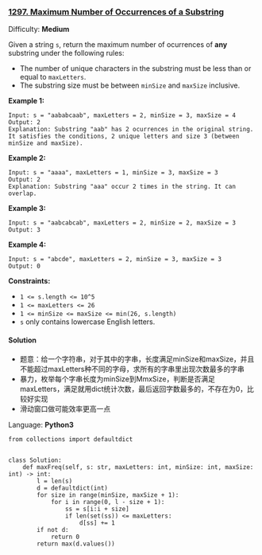### [1297\. Maximum Number of Occurrences of a Substring](https://leetcode.com/contest/weekly-contest-168/problems/maximum-number-of-occurrences-of-a-substring/)

Difficulty: **Medium**

Given a string `s`, return the maximum number of ocurrences of **any** substring under the following rules:

*   The number of unique characters in the substring must be less than or equal to `maxLetters`.
*   The substring size must be between `minSize` and `maxSize` inclusive.

**Example 1:**

```
Input: s = "aababcaab", maxLetters = 2, minSize = 3, maxSize = 4
Output: 2
Explanation: Substring "aab" has 2 ocurrences in the original string.
It satisfies the conditions, 2 unique letters and size 3 (between minSize and maxSize).
```

**Example 2:**

```
Input: s = "aaaa", maxLetters = 1, minSize = 3, maxSize = 3
Output: 2
Explanation: Substring "aaa" occur 2 times in the string. It can overlap.
```

**Example 3:**

```
Input: s = "aabcabcab", maxLetters = 2, minSize = 2, maxSize = 3
Output: 3
```

**Example 4:**

```
Input: s = "abcde", maxLetters = 2, minSize = 3, maxSize = 3
Output: 0
```

**Constraints:**

*   `1 <= s.length <= 10^5`
*   `1 <= maxLetters <= 26`
*   `1 <= minSize <= maxSize <= min(26, s.length)`
*   `s` only contains lowercase English letters.

#### Solution
- 题意：给一个字符串，对于其中的字串，长度满足minSize和maxSize，并且不能超过maxLetters种不同的字母，求所有的字串里出现次数最多的字串
- 暴力，枚举每个字串长度为minSize到MmxSize，判断是否满足maxLetters，满足就用dict统计次数，最后返回字数最多的，不存在为0，比较好实现
- 滑动窗口做可能效率更高一点

Language: **Python3**

```python3
from collections import defaultdict
​
​
class Solution:
    def maxFreq(self, s: str, maxLetters: int, minSize: int, maxSize: int) -> int:
        l = len(s)
        d = defaultdict(int)
        for size in range(minSize, maxSize + 1):
            for i in range(0, l - size + 1):
                ss = s[i:i + size]
                if len(set(ss)) <= maxLetters:
                    d[ss] += 1
        if not d:
            return 0
        return max(d.values())
```